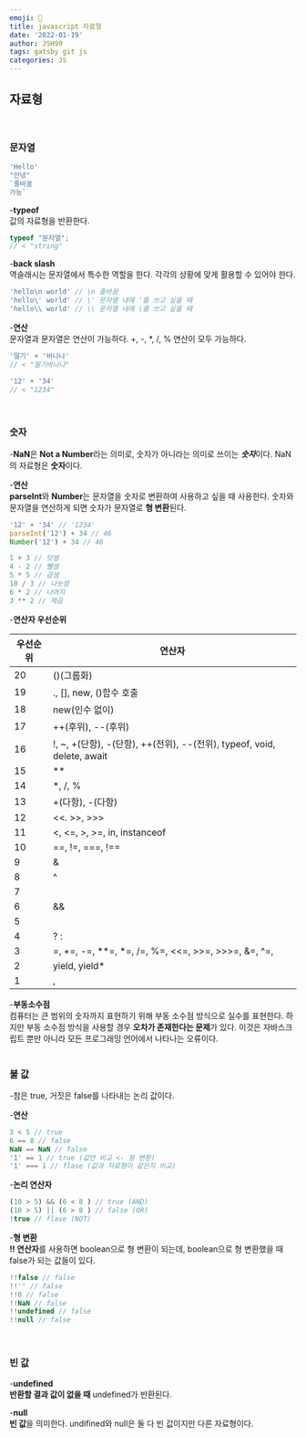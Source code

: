 ```yaml
---
emoji: 🍦  
title: javascript 자료형  
date: '2022-01-19'  
author: JSH99  
tags: gatsby git js  
categories: JS
---
```


## 자료형
<br>

### 문자열
```javascript
'Hello' 
"안녕" 
`줄바꿈 
가능`
```

-**typeof**  
값의 자료형을 반환한다.
```javascript
typeof "문자열";
// < "string"
```

-**back slash**  
역슬래시는 문자열에서 특수한 역할을 한다. 각각의 상황에 맞게 활용할 수 있어야 한다.
```javascript
'hello\n world' // \n 줄바꿈
'hello\' world' // \' 문자열 내에 '를 쓰고 싶을 때
'hello\\ world' // \\ 문자열 내에 \를 쓰고 싶을 때
```

-**연산**  
문자열과 문자열은 연산이 가능하다. +, -, *, /, % 연산이 모두 가능하다.
```javascript
'딸기' + '바나나'
// < "딸기바나나"

'12' + '34'
// < "1234"
```
<br>

### 숫자
-**NaN**은 **Not a Number**라는 의미로, 숫자가 아니라는 의미로 쓰이는 ***숫자***이다.  NaN의 자료형은 **숫자**이다.  
 
-**연산**  
**parseInt**와 **Number**는 문자열을 숫자로 변환하여 사용하고 싶을 때 사용한다. 숫자와 문자열을 연산하게 되면 숫자가 문자열로 **형 변환**된다.
```javascript
'12' + '34' // '1234'
parseInt('12') + 34 // 46
Number('12') + 34 // 46 
```
```javascript
1 + 3 // 덧셈
4 - 2 // 뺄셈
5 * 5 // 곱셈
10 / 3 // 나눗셈
6 * 2 // 나머지
3 ** 2 // 제곱
```

-**연산자 우선순위**

| 우선순위 | 연산자 |
| --- | --- |
| 20 | ()(그룹화) |
| 19 | ., [], new, ()함수 호출 |
| 18 | new(인수 없이) |
| 17 | ++(후위), --(후위) |
| 16 | !, ~, +(단항), -(단항), ++(전위), --(전위), typeof, void, delete, await |
| 15 | ** |
| 14 | *, /, % |
| 13 | +(다항), -(다항) |
| 12 | <<. >>, >>> |
| 11 | <, <=, >, >=, in, instanceof |
| 10 | ==, !=, ===, !== |
| 9 | & |
| 8 | ^ |
| 7 | | |
| 6 | && |
| 5 | || |
| 4 | ? : |
| 3 | =, +=, -=, **=, *=, /=, %=, <<=, >>=, >>>=, &=, ^=, |= |
| 2 | yield, yield* |
| 1 | , |

-**부동소수점**  
컴퓨터는 큰 범위의 숫자까지 표현하기 위해 부동 소수점 방식으로 실수를 표현한다. 하지만 부동 소수점 방식을 사용할 경우 **오차가 존재한다는 문제**가 있다. 이것은 자바스크립트 뿐만 아니라 모든 프로그래밍 언어에서 나타나는 오류이다.  
<br>

### 불 값
-참은 true, 거짓은 false를 나타내는 논리 값이다.

-**연산**
```javascript
3 < 5 // true
6 == 8 // false
NaN == NaN // false
'1' == 1 // true (값만 비교 <- 형 변환)
'1' === 1 // flase (값과 자료형이 같은지 비교)
```

-**논리 연산자**
```javascript
(10 > 5) && (6 < 8 ) // true (AND)
(10 > 5) || (6 > 8 ) // false (OR)
!true // flase (NOT)
```

-**형 변환**  
**!! 연산자**를 사용하면 boolean으로 형 변환이 되는데,  boolean으로 형 변환했을 때 false가 되는 값들이 있다.
```javascript
!!false // false
!!'' // false
!!0 // false
!!NaN // false
!!undefined // false
!!null // false
```
<br>

### 빈 값
-**undefined**  
**반환할 결과 값이 없을 때** undefined가 반환된다.

-**null**  
**빈 값**을 의미한다. undifined와 null은 둘 다 빈 값이지만 다른 자료형이다.  

